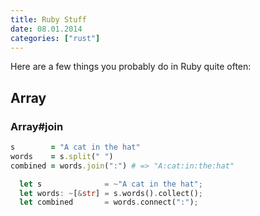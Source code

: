 ```yaml
---
title: Ruby Stuff
date: 08.01.2014
categories: ["rust"]
---
```


Here are a few things you probably do in Ruby quite often:

## Array

### Array#join

```ruby
s        = "A cat in the hat"
words    = s.split(" ")
combined = words.join(":") # => "A:cat:in:the:hat"
```

```rust
  let s              = ~"A cat in the hat";
  let words: ~[&str] = s.words().collect();
  let combined       = words.connect(":");
```
